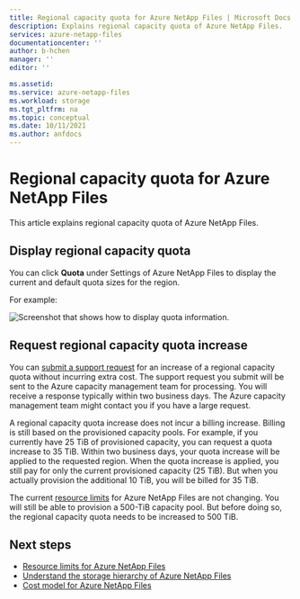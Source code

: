 ```yaml
---
title: Regional capacity quota for Azure NetApp Files | Microsoft Docs
description: Explains regional capacity quota of Azure NetApp Files.
services: azure-netapp-files
documentationcenter: ''
author: b-hchen
manager: ''
editor: ''

ms.assetid:
ms.service: azure-netapp-files
ms.workload: storage
ms.tgt_pltfrm: na
ms.topic: conceptual
ms.date: 10/11/2021
ms.author: anfdocs
---
```

# Regional capacity quota for Azure NetApp Files

This article explains regional capacity quota of Azure NetApp Files.

## Display regional capacity quota

You can click **Quota** under Settings of Azure NetApp Files to display the current and default quota sizes for the region. 

For example: 

![Screenshot that shows how to display quota information.](../media/azure-netapp-files/quota-display.png) 

## Request regional capacity quota increase

You can [submit a support request](azure-netapp-files-resource-limits.md#request-limit-increase) for an increase of a regional capacity quota without incurring extra cost. The support request you submit will be sent to the Azure capacity management team for processing. You will receive a response typically within two business days. The Azure capacity management team might contact you if you have a large request.  

A regional capacity quota increase does not incur a billing increase. Billing is still based on the provisioned capacity pools.
For example, if you currently have 25 TiB of provisioned capacity, you can request a quota increase to 35 TiB.  Within two business days, your quota increase will be applied to the requested region. When the quota increase is applied, you still pay for only the current provisioned capacity (25 TiB). But when you actually provision the additional 10 TiB, you will be billed for 35 TiB.

The current [resource limits](azure-netapp-files-resource-limits.md#resource-limits) for Azure NetApp Files are not changing. You will still be able to provision a 500-TiB capacity pool. But before doing so, the regional capacity quota needs to be increased to 500 TiB.

## Next steps  

- [Resource limits for Azure NetApp Files](azure-netapp-files-resource-limits.md)
- [Understand the storage hierarchy of Azure NetApp Files](azure-netapp-files-understand-storage-hierarchy.md)
- [Cost model for Azure NetApp Files](azure-netapp-files-cost-model.md)
